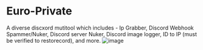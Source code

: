 # Euro-Private
A diverse discxord mutitool which includes - Ip Grabber, Discord Webhook Spammer/Nuker, Discord server Nuker, Discord image logger, ID to IP (must be verified to restorecord), and more.
![image](https://github.com/user-attachments/assets/e83c62bd-9883-46c1-878f-086ea66b9b84)

